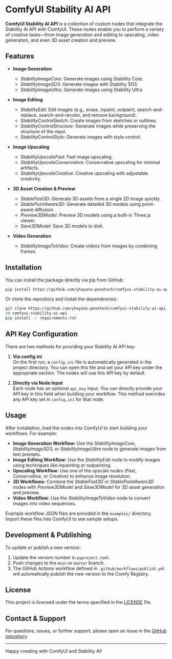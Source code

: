 # ComfyUI Stability AI API

**ComfyUI Stability AI API** is a collection of custom nodes that integrate the Stability AI API with ComfyUI. These nodes enable you to perform a variety of creative tasks—from image generation and editing to upscaling, video generation, and even 3D asset creation and preview.

## Features

- **Image Generation**
  - *StabilityImageCore*: Generate images using Stability Core.
  - *StabilityImageSD3*: Generate images with Stability SD3.
  - *StabilityImageUltra*: Generate images using Stability Ultra.

- **Image Editing**
  - *StabilityEdit*: Edit images (e.g., erase, inpaint, outpaint, search-and-replace, search-and-recolor, and remove background).
  - *StabilityControlSketch*: Create images from sketches or outlines.
  - *StabilityControlStructure*: Generate images while preserving the structure of the input.
  - *StabilityControlStyle*: Generate images with style control.

- **Image Upscaling**
  - *StabilityUpscaleFast*: Fast image upscaling.
  - *StabilityUpscaleConservative*: Conservative upscaling for minimal artifacts.
  - *StabilityUpscaleCreative*: Creative upscaling with adjustable creativity.

- **3D Asset Creation & Preview**
  - *StableFast3D*: Generate 3D assets from a single 2D image quickly.
  - *StablePointAware3D*: Generate detailed 3D models using point-aware diffusion.
  - *Preview3DModel*: Preview 3D models using a built-in Three.js viewer.
  - *Save3DModel*: Save 3D models to disk.

- **Video Generation**
  - *StabilityImageToVideo*: Create videos from images by combining frames.

## Installation

You can install the package directly via pip from GitHub:

```bash
pip install https://github.com/yhayano-ponotech/comfyui-stability-ai-api/archive/refs/tags/v1.0.1.zip

```

Or clone the repository and install the dependencies:

```bash
git clone https://github.com/yhayano-ponotech/comfyui-stability-ai-api.git
cd comfyui-stability-ai-api
pip install -r requirements.txt

```

## API Key Configuration

There are two methods for providing your Stability AI API key:

1.  **Via config.ini**  
    On the first run, a `config.ini` file is automatically generated in the project directory. You can open this file and set your API key under the appropriate section. The nodes will use this API key by default.
    
2.  **Directly via Node Input**  
    Each node has an optional `api_key` input. You can directly provide your API key in this field when building your workflow. This method overrides any API key set in `config.ini` for that node.
    

## Usage

After installation, load the nodes into ComfyUI to start building your workflows. For example:

-   **Image Generation Workflow:** Use the _StabilityImageCore_, _StabilityImageSD3_, or _StabilityImageUltra_ node to generate images from text prompts.
-   **Image Editing Workflow:** Use the _StabilityEdit_ node to modify images using techniques like inpainting or outpainting.
-   **Upscaling Workflow:** Use one of the upscale nodes (_Fast_, _Conservative_, or _Creative_) to enhance image resolution.
-   **3D Workflows:** Combine the _StableFast3D_ or _StablePointAware3D_ nodes with _Preview3DModel_ and _Save3DModel_ for 3D asset generation and preview.
-   **Video Workflow:** Use the _StabilityImageToVideo_ node to convert images into video sequences.

Example workflow JSON files are provided in the `examples/` directory. Import these files into ComfyUI to see sample setups.

## Development & Publishing

To update or publish a new version:

1.  Update the version number in `pyproject.toml`.
2.  Push changes to the `main` or `master` branch.
3.  The GitHub Actions workflow defined in `.github/workflows/publish.yml` will automatically publish the new version to the Comfy Registry.

## License

This project is licensed under the terms specified in the [LICENSE](https://chatgpt.com/c/LICENSE) file.

## Contact & Support

For questions, issues, or further support, please open an issue in the [GitHub repository](https://github.com/yhayano-ponotech/comfyui-stability-ai-api).

----------

Happy creating with ComfyUI and Stability AI!

